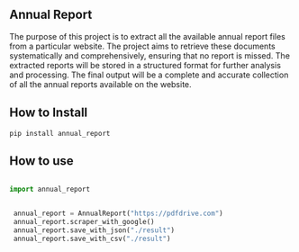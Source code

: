 ## Annual Report

The purpose of this project is to extract all the available annual report files from a particular website. The project aims to retrieve these documents systematically and comprehensively, ensuring that no report is missed. The extracted reports will be stored in a structured format for further analysis and processing. The final output will be a complete and accurate collection of all the annual reports available on the website.


## How to Install

```
pip install annual_report

```

## How to use


```python

import annual_report


 annual_report = AnnualReport("https://pdfdrive.com")
 annual_report.scraper_with_google()
 annual_report.save_with_json("./result")
 annual_report.save_with_csv("./result")

